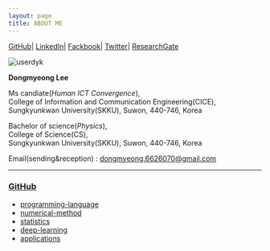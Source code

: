 ```yaml
---
layout: page
title: ABOUT ME
---
```


[GitHub](https://github.com/userdyk-github/)|
[LinkedIn](https://www.linkedin.com/in/userdyk/)|
[Fackbook](https://www.facebook.com/dongmyeong.6626070/)|
[Twitter](https://twitter.com/DongmyeongL)|
[ResearchGate](https://www.researchgate.net/profile/Dongmyeong_Lee2)

![userdyk](https://user-images.githubusercontent.com/52376448/62934273-15b4ee80-bdff-11e9-9f58-3783696280df.jpg)

<b>Dongmyeong Lee</b> <br>

Ms candiate(<i>Human ICT Convergence</i>), <br>
College of Information and Communication Engineering(CICE), <br>
Sungkyunkwan University(SKKU), Suwon, 440-746, Korea <br>

Bachelor of science(<i>Physics</i>), <br>
College of Science(CS), <br>
Sungkyunkwan University(SKKU), Suwon, 440-746, Korea <br>


<!--Mobile : +82-10-7327-0678 <br> -->
Email(sending&reception) : dongmyeong.6626070@gmail.com <br>


<hr>

### [GitHub](https://github.com/userdyk-github/)
  - [programming-language](https://github.com/ailever/programming-language)
  - [numerical-method](https://github.com/ailever/numerical-method)
  - [statistics](https://github.com/ailever/statistics)
  - [deep-learning](https://github.com/ailever/deep-learning)
  - [applications](https://github.com/ailever/applications)

